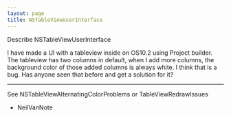 ```yaml
---
layout: page
title: NSTableViewUserInterface
---
```


Describe NSTableViewUserInterface



I have made a UI with a tableview inside on OS10.2 using Project builder.  The tableview has two columns in default, when I add more columns, the background color of those added columns is always white.  I think that is a bug.  Has anyone seen that before and get a solution for it?

----

See NSTableViewAlternatingColorProblems or TableViewRedrawIssues

- NeilVanNote

